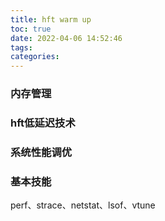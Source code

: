 ```yaml
---
title: hft warm up
toc: true
date: 2022-04-06 14:52:46
tags:
categories:
---
```


<!--more-->

### 内存管理

[Linux内存管理]: https://zhuanlan.zhihu.com/p/67059173?utm_source=wechat_session&amp;utm_medium=social&amp;utm_oi=786355128126029824&amp;utm_campaign=shareopn
[C++内存管理]: https://zhuanlan.zhihu.com/p/344377490?utm_source=wechat_session&amp;utm_medium=social&amp;utm_oi=786355128126029824&amp;utm_campaign=shareopn

### hft低延迟技术

[代码实现]: https://www.zhihu.com/question/23185359/answer/936467060?utm_source=wechat_session&amp;utm_medium=social&amp;utm_oi=786355128126029824&amp;utm_content=group3_Answer&amp;utm_campaign=shareopn
[硬件架构]: https://www.zhihu.com/question/21922144/answer/27336856?utm_source=wechat_session&amp;utm_medium=social&amp;utm_oi=786355128126029824&amp;utm_content=group3_Answer&amp;utm_campaign=shareopn

### 系统性能调优

[Linux低延迟服务系统调优]: https://zhuanlan.zhihu.com/p/58669088?utm_source=wechat_session&amp;utm_medium=social&amp;utm_oi=786355128126029824&amp;utm_campaign=shareopn
[Linux对CPU core屏蔽timer interrupt]: https://www.zhihu.com/question/307229572?s_r=0&amp;utm_medium=social&amp;utm_source=wechat_session
[Linux获取ns时间戳]: https://zhuanlan.zhihu.com/p/54227862?utm_source=wechat_session&amp;utm_medium=social&amp;utm_oi=786355128126029824&amp;utm_campaign=shareopn



### 基本技能

perf、strace、netstat、lsof、vtune
